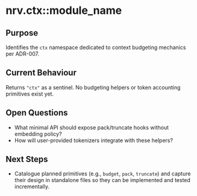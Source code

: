# nrv.ctx::module_name

## Purpose
Identifies the `ctx` namespace dedicated to context budgeting mechanics per ADR-007.

## Current Behaviour
Returns `"ctx"` as a sentinel. No budgeting helpers or token accounting primitives exist yet.

## Open Questions
- What minimal API should expose pack/truncate hooks without embedding policy?
- How will user-provided tokenizers integrate with these helpers?

## Next Steps
- Catalogue planned primitives (e.g., `budget`, `pack`, `truncate`) and capture their design in
  standalone files so they can be implemented and tested incrementally.
